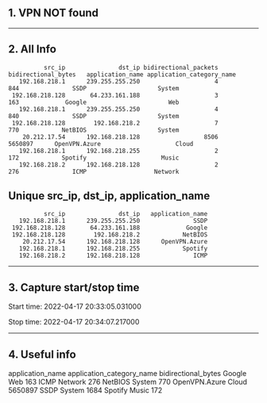 ## 1. VPN NOT found
---
## 2. All Info
              src_ip               dst_ip bidirectional_packets bidirectional_bytes   application_name application_category_name
       192.168.218.1      239.255.255.250                     4                 844               SSDP                    System
     192.168.218.128       64.233.161.188                     3                 163             Google                       Web
       192.168.218.1      239.255.255.250                     4                 840               SSDP                    System
     192.168.218.128        192.168.218.2                     7                 770            NetBIOS                    System
        20.212.17.54      192.168.218.128                  8506             5650897      OpenVPN.Azure                     Cloud
       192.168.218.1      192.168.218.255                     2                 172            Spotify                     Music
       192.168.218.2      192.168.218.128                     2                 276               ICMP                   Network
## Unique src_ip, dst_ip, application_name
              src_ip               dst_ip   application_name
       192.168.218.1      239.255.255.250               SSDP
     192.168.218.128       64.233.161.188             Google
     192.168.218.128        192.168.218.2            NetBIOS
        20.212.17.54      192.168.218.128      OpenVPN.Azure
       192.168.218.1      192.168.218.255            Spotify
       192.168.218.2      192.168.218.128               ICMP
---
## 3. Capture start/stop time

 Start time: 2022-04-17 20:33:05.031000

 Stop time: 2022-04-17 20:34:07.217000

---
## 4. Useful info

  application_name application_category_name bidirectional_bytes
            Google                       Web                 163
              ICMP                   Network                 276
           NetBIOS                    System                 770
     OpenVPN.Azure                     Cloud             5650897
              SSDP                    System                1684
           Spotify                     Music                 172